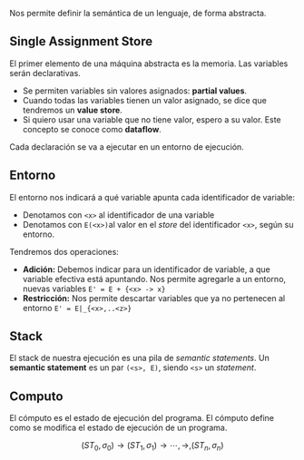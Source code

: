Nos permite definir la semántica de un lenguaje, de forma abstracta.

## Single Assignment Store

El primer elemento de una máquina abstracta es la memoria. Las variables serán declarativas.

- Se permiten variables sin valores asignados: **partial values**.
- Cuando todas las variables tienen un valor asignado, se dice que tendremos un **value store**.
- Si quiero usar una variable que no tiene valor, espero a su valor. Este concepto se conoce como **dataflow**.

Cada declaración se va a ejecutar en un entorno de ejecución.

## Entorno

El entorno nos indicará a qué variable apunta cada identificador de variable:

- Denotamos con `<x>` al identificador de una variable
- Denotamos con `E(<x>)`al valor en el *store* del identificador `<x>`, según su entorno.

Tendremos dos operaciones:

- **Adición:** Debemos indicar para un identificador de variable, a que variable efectiva está apuntando. Nos permite agregarle a un entorno, nuevas variables `E' = E + {<x> -> x}`
- **Restricción:** Nos permite descartar variables que ya no pertenecen al entorno `E' = E|_{<x>,..<z>}`

## Stack

El stack de nuestra ejecución es una pila de *semantic statements*. Un **semantic statement** es un par `(<s>, E)`, siendo `<s>` un *statement*.

## Computo

El cómputo es el estado de ejecución del programa. El cómputo define como se modifica el estado de ejecución de un programa.

$$
(ST_0, \sigma_0) \to (ST_1, \sigma_1) \to \cdots, \to, (ST_n, \sigma_n)
$$

